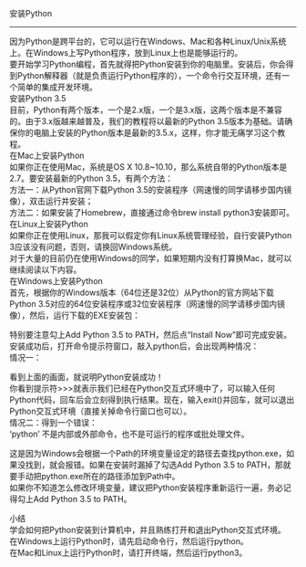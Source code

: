 安装Python  
________________________________________  
因为Python是跨平台的，它可以运行在Windows、Mac和各种Linux/Unix系统上。在Windows上写Python程序，放到Linux上也是能够运行的。  
要开始学习Python编程，首先就得把Python安装到你的电脑里。安装后，你会得到Python解释器（就是负责运行Python程序的），一个命令行交互环境，还有一个简单的集成开发环境。  
安装Python 3.5  
目前，Python有两个版本，一个是2.x版，一个是3.x版，这两个版本是不兼容的。由于3.x版越来越普及，我们的教程将以最新的Python 3.5版本为基础。请确保你的电脑上安装的Python版本是最新的3.5.x，这样，你才能无痛学习这个教程。  
在Mac上安装Python  
如果你正在使用Mac，系统是OS X 10.8~10.10，那么系统自带的Python版本是2.7。要安装最新的Python 3.5，有两个方法：  
方法一：从Python官网下载Python 3.5的安装程序（网速慢的同学请移步国内镜像），双击运行并安装；  
方法二：如果安装了Homebrew，直接通过命令brew install python3安装即可。  
在Linux上安装Python  
如果你正在使用Linux，那我可以假定你有Linux系统管理经验，自行安装Python 3应该没有问题，否则，请换回Windows系统。  
对于大量的目前仍在使用Windows的同学，如果短期内没有打算换Mac，就可以继续阅读以下内容。  
在Windows上安装Python  
首先，根据你的Windows版本（64位还是32位）从Python的官方网站下载Python 3.5对应的64位安装程序或32位安装程序（网速慢的同学请移步国内镜像），然后，运行下载的EXE安装包：  

特别要注意勾上Add Python 3.5 to PATH，然后点“Install Now”即可完成安装。  
安装成功后，打开命令提示符窗口，敲入python后，会出现两种情况：  
情况一：  

看到上面的画面，就说明Python安装成功！  
你看到提示符>>>就表示我们已经在Python交互式环境中了，可以输入任何Python代码，回车后会立刻得到执行结果。现在，输入exit()并回车，就可以退出Python交互式环境（直接关掉命令行窗口也可以）。  
情况二：得到一个错误：  
‘python’ 不是内部或外部命令，也不是可运行的程序或批处理文件。  

这是因为Windows会根据一个Path的环境变量设定的路径去查找python.exe，如果没找到，就会报错。如果在安装时漏掉了勾选Add Python 3.5 to PATH，那就要手动把python.exe所在的路径添加到Path中。  
如果你不知道怎么修改环境变量，建议把Python安装程序重新运行一遍，务必记得勾上Add Python 3.5 to PATH。  

小结  
学会如何把Python安装到计算机中，并且熟练打开和退出Python交互式环境。  
在Windows上运行Python时，请先启动命令行，然后运行python。  
在Mac和Linux上运行Python时，请打开终端，然后运行python3。